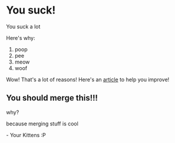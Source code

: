# You suck!
You suck a lot

Here's why:
1. poop
2. pee
3. meow
4. woof

Wow! That's a lot of reasons!
Here's an [article](https://www.youtube.com/watch?v=dQw4w9WgXcQ) to help you improve!

## You should merge this!!!
why?

because merging stuff is cool

\- Your Kittens :P
